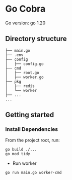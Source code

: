 # Go Cobra

Go version: go 1.20

## Directory structure

```
├── main.go
├── .env
├── config
│   ├── config.go
├── cmd
│   ├── root.go
│   ├── worker.go
├── pkg
│   ├── redis
│   └── worker
├── ...
...
```

## Getting started

### Install Dependencies

From the project root, run:

```shell
go build ./...
go mod tidy
```

- Run worker

```shell
go run main.go worker-cmd
```
